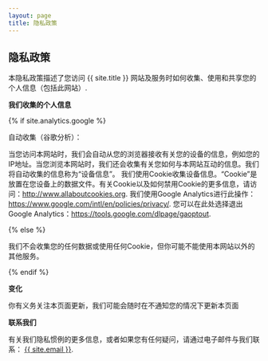 ```yaml
---
layout: page
title: 隐私政策
---
```

<div class="col-lg-12 text-center">
	<h2 class="section-heading text-uppercase">隐私政策</h2>
</div>

本隐私政策描述了您访问 {{ site.title }} 网站及服务时如何收集、使用和共享您的个人信息（包括此网站）.

**我们收集的个人信息**

{% if site.analytics.google %}

自动收集（谷歌分析）：

当您访问本网站时，我们会自动从您的浏览器接收有关您的设备的信息，例如您的IP地址。当您浏览本网站时，我们还会收集有关您如何与本网站互动的信息。我们将自动收集的信息称为“设备信息”。
我们使用Cookie收集设备信息。“Cookie”是放置在您设备上的数据文件。有关Cookie以及如何禁用Cookie的更多信息，请访问：http://www.allaboutcookies.org.
我们使用Google Analytics进行此操作：<https://www.google.com/intl/en/policies/privacy/>.
您可以在此处选择退出Google Analytics：<https://tools.google.com/dlpage/gaoptout>.

{% else %}

我们不会收集您的任何数据或使用任何Cookie，但你可能不能使用本网站以外的其他服务。

{% endif %}

**变化**

你有义务关注本页面更新，我们可能会随时在不通知您的情况下更新本页面

**联系我们**

有关我们隐私惯例的更多信息，或者如果您有任何疑问，请通过电子邮件与我们联系： <a href="mailto:{{ site.email }}">{{ site.email }}</a>.
